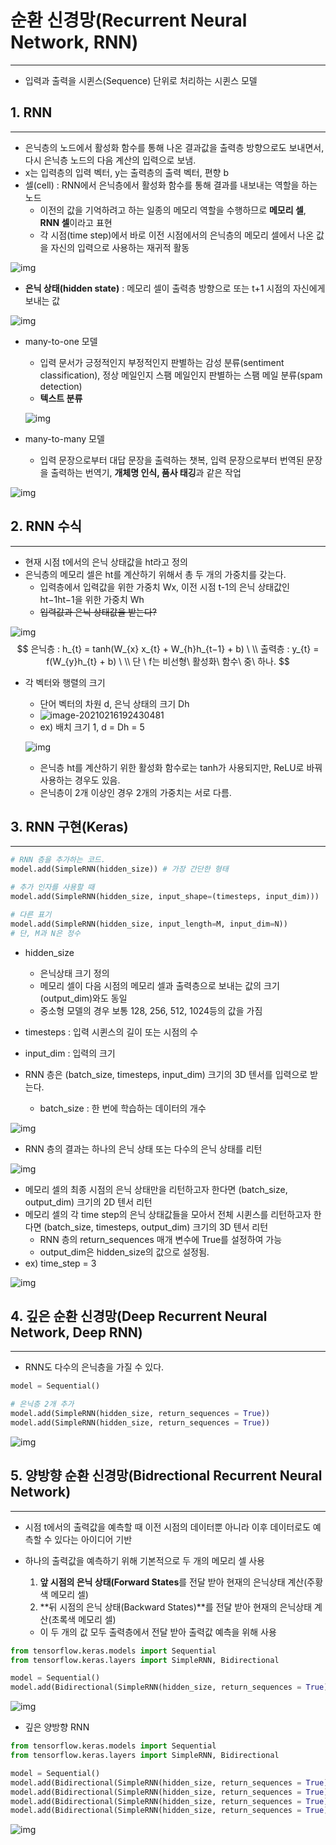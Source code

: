 # 순환 신경망(Recurrent Neural Network, RNN)

<hr>

- 입력과 출력을 시퀸스(Sequence) 단위로 처리하는 시퀸스 모델



## 1. RNN

<hr>

- 은닉층의 노드에서 활성화 함수를 통해 나온 결과값을 출력층 방향으로도 보내면서, 다시 은닉층 노드의 다음 계산의 입력으로 보냄.
- x는 입력층의 입력 벡터, y는 출력층의 출력 벡터, 편향 b
- 셀(cell) : RNN에서 은닉층에서 활성화 함수를 통해 결과를 내보내는 역할을 하는 노드
  - 이전의 값을 기억하려고 하는 일종의 메모리 역할을 수행하므로 **메모리 셀**, **RNN 셀**이라고 표현
  - 각 시점(time step)에서 바로 이전 시점에서의 은닉층의 메모리 셀에서 나온 값을 자신의 입력으로 사용하는 재귀적 활동

![img](https://wikidocs.net/images/page/22886/rnn_image1_ver2.PNG)

- **은닉 상태(hidden state)** : 메모리 셀이 출력층 방향으로 또는 t+1 시점의 자신에게 보내는 값

![img](https://wikidocs.net/images/page/22886/rnn_image2_ver3.PNG)

- many-to-one 모델

  - 입력 문서가 긍정적인지 부정적인지 판별하는 감성 분류(sentiment classification), 정상 메일인지 스팸 메일인지 판별하는 스팸 메일 분류(spam detection) 
  - **텍스트 분류**

  ![img](https://wikidocs.net/images/page/22886/rnn_image3.5.PNG)

- many-to-many 모델
  - 입력 문장으로부터 대답 문장을 출력하는 챗복, 입력 문장으로부터 번역된 문장을 출력하는 번역기, **개체명 인식, 품사 태깅**과 같은 작업

![img](https://wikidocs.net/images/page/22886/rnn_image3.7.PNG)



## 2. RNN 수식

<hr>

- 현재 시점 t에서의 은닉 상태값을 ht라고 정의
- 은닉층의 메모리 셀은 ht를 계산하기 위해서 총 두 개의 가중치를 갖는다.
  - 입력층에서 입력값을 위한 가중치 Wx, 이전 시점 t-1의 은닉 상태값인 ht−1ht−1을 위한 가중치 Wh
  - ~~입력값과 은닉 상태값을 받는다?~~

![img](https://wikidocs.net/images/page/22886/rnn_image4_ver2.PNG)
$$
은닉층 : h_{t} = tanh(W_{x} x_{t} + W_{h}h_{t−1} + b)
\ \\
출력층 : y_{t} = f(W_{y}h_{t} + b)
\ \\
단 \ f는 비선형\ 활성화\ 함수\ 중\ 하나.
$$

- 각 벡터와 행렬의 크기

  - 단어 벡터의 차원 d, 은닉 상태의 크기 Dh
  - ![image-20210216192430481](C:\Users\devLupin\AppData\Roaming\Typora\typora-user-images\image-20210216192430481.png)
  - ex) 배치 크기 1, d = Dh = 5

  ![img](https://wikidocs.net/images/page/22886/rnn_images4-5.PNG)
  - 은닉층 ht를 계산하기 위한 활성화 함수로는 tanh가 사용되지만, ReLU로 바꿔 사용하는 경우도 있음.
  - 은닉층이 2개 이상인 경우 2개의 가중치는 서로 다름.



## 3. RNN 구현(Keras)

<hr>

```python
# RNN 층을 추가하는 코드.
model.add(SimpleRNN(hidden_size)) # 가장 간단한 형태

# 추가 인자를 사용할 때
model.add(SimpleRNN(hidden_size, input_shape=(timesteps, input_dim)))

# 다른 표기
model.add(SimpleRNN(hidden_size, input_length=M, input_dim=N))
# 단, M과 N은 정수
```

- hidden_size
  - 은닉상태 크기 정의
  - 메모리 셀이 다음 시점의 메모리 셀과 출력층으로 보내는 값의 크기(output_dim)와도 동일
  - 중소형 모델의 경우 보통 128, 256, 512, 1024등의 값을 가짐
- timesteps : 입력 시퀸스의 길이 또는 시점의 수
- input_dim : 입력의 크기

- RNN 층은 (batch_size, timesteps, input_dim) 크기의 3D 텐서를 입력으로 받는다.
  - batch_size : 한 번에 학습하는 데이터의 개수

![img](https://wikidocs.net/images/page/22886/rnn_image6between7.PNG)

- RNN 층의 결과는 하나의 은닉 상태 또는 다수의 은닉 상태를 리턴

![img](https://wikidocs.net/images/page/22886/rnn_image7_ver2.PNG)

- 메모리 셀의 최종 시점의 은닉 상태만을 리턴하고자 한다면 (batch_size, output_dim) 크기의 2D 텐서 리턴
- 메모리 셀의 각 time step의 은닉 상태값들을 모아서 전체 시퀸스를 리턴하고자 한다면 (batch_size, timesteps, output_dim) 크기의 3D 텐서 리턴
  - RNN 층의 return_sequences 매개 변수에 True를 설정하여 가능
  - output_dim은 hidden_size의 값으로 설정됨.
- ex) time_step = 3

![img](https://wikidocs.net/images/page/22886/rnn_image8_ver2.PNG)



## 4. 깊은 순환 신경망(Deep Recurrent Neural Network, Deep RNN)

<hr>

- RNN도 다수의 은닉층을 가질 수 있다.

```python
model = Sequential()

# 은닉층 2개 추가
model.add(SimpleRNN(hidden_size, return_sequences = True))
model.add(SimpleRNN(hidden_size, return_sequences = True))
```

![img](https://wikidocs.net/images/page/22886/rnn_image4.5_finalPNG.PNG)



## 5. 양방향 순환 신경망(Bidrectional Recurrent Neural Network)

<hr>

- 시점 t에서의 출력값을 예측할 때 이전 시점의 데이터뿐 아니라 이후 데이터로도 예측할 수 있다는 아이디어 기반

- 하나의 출력값을 예측하기 위해 기본적으로 두 개의 메모리 셀 사용

  1. **앞 시점의 은닉 상태(Forward States**를 전달 받아 현재의 은닉상태 계산(주황색 메모리 셀)
  2. **뒤 시점의 은닉 상태(Backward States)**를 전달 받아 현재의 은닉상태 계산(초록색 메모리 셀)

  - 이 두 개의 값 모두 출력층에서 전달 받아 출력값 예측을 위해 사용

```python
from tensorflow.keras.models import Sequential
from tensorflow.keras.layers import SimpleRNN, Bidirectional

model = Sequential()
model.add(Bidirectional(SimpleRNN(hidden_size, return_sequences = True), input_shape=(timesteps, input_dim)))
```

![img](https://wikidocs.net/images/page/22886/rnn_image5_ver2.PNG)

- 깊은 양방향 RNN

```python
from tensorflow.keras.models import Sequential
from tensorflow.keras.layers import SimpleRNN, Bidirectional

model = Sequential()
model.add(Bidirectional(SimpleRNN(hidden_size, return_sequences = True), input_shape=(timesteps, input_dim)))
model.add(Bidirectional(SimpleRNN(hidden_size, return_sequences = True)))
model.add(Bidirectional(SimpleRNN(hidden_size, return_sequences = True)))
model.add(Bidirectional(SimpleRNN(hidden_size, return_sequences = True)))
```

![img](https://wikidocs.net/images/page/22886/rnn_image6_ver3.PNG)